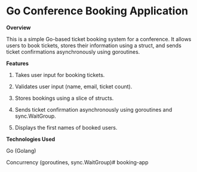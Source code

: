 # Go Conference Booking Application

**Overview**

This is a simple Go-based ticket booking system for a conference. It allows users to book tickets, stores their information using a struct, and sends ticket confirmations asynchronously using goroutines.

**Features**

1. Takes user input for booking tickets.

2. Validates user input (name, email, ticket count).

3. Stores bookings using a slice of structs.

4. Sends ticket confirmation asynchronously using goroutines and sync.WaitGroup.

5. Displays the first names of booked users.

**Technologies Used**

Go (Golang)

Concurrency (goroutines, sync.WaitGroup)# booking-app
